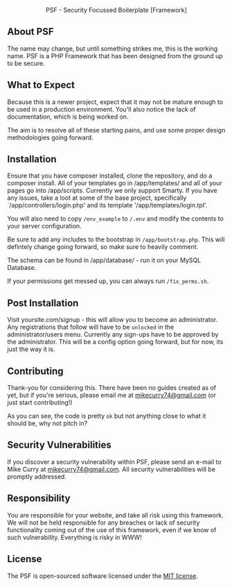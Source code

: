 <p align="center">PSF - Security Focussed Boilerplate [Framework]</p>

## About PSF
The name may change, but until something strikes me, this is
the working name. PSF is a PHP Framework that has been designed 
from the ground up to be secure.

## What to Expect
Because this is a newer project, expect that it may not be
mature enough to be used in a production environment.
You'll also notice the lack of documentation, which is being
worked on.

The aim is to resolve all of these starting pains, and use 
some proper design methodologies going forward.

## Installation
Ensure that you have composer installed, clone the repository, and
do a composer install. All of your templates go in 
/app/templates/ and all of your pages go into /app/scripts. Currently
we only support Smarty. If you have any issues, take a loot at some of 
the base project, specifically `/app/controllers/login.php' and its template
'/app/templates/login.tpl'.

You will also need to copy `/env_example` to `/.env` and modify the 
contents to your server configuration. 

Be sure to add any includes to the bootstrap in `/app/bootstrap.php`. This
will defintely change going forward, so make sure to heavily comment.

The schema can be found in /app/database/ - run it on your MySQL Database.

If your permissions get messed up, you can always run 
`/fix_perms.sh`.

## Post Installation
Visit yoursite.com/signup - this will allow you to become an 
administrator. Any registrations that follow will have to be `unlocked`
in the administrator/users menu. Currently any sign-ups have to be approved
by the administrator. This will be a config option going forward,
but for now, its just the way it is.

## Contributing
Thank-you for considering this. There have been no guides created 
as of yet, but if you're serious, please email me at 
mikecurry74@gmail.com (or just start contributing!)

As you can see, the code is pretty `ok` but not anything close
to what it should be, why not pitch in?

## Security Vulnerabilities
If you discover a security vulnerability within PSF, please send 
an e-mail to Mike Curry at mikecurry74@gmail.com. All security 
vulnerabilities will be promptly addressed.

## Responsibility
You are responsible for your website, and take all risk using this
framework. We will not be held responsible for any breaches or
lack of security functionality coming out of the use of this framework,
even if we know of such vulnerability. Everything is risky in WWW!

## License
The PSF is open-sourced software licensed under the 
[MIT license](http://opensource.org/licenses/MIT).
